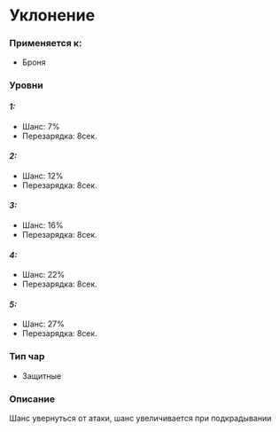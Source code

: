 # Уклонение

### Применяется к:

* Броня

### Уровни

#### _1:_&#x20;

* Шанс: 7%
* Перезарядка:  8сек.

#### _2:_

* Шанс: 12%
* Перезарядка:  8сек.&#x20;

#### _3:_&#x20;

* Шанс: 16%
* Перезарядка:  8сек.

#### _4:_

* Шанс: 22%
* Перезарядка:  8сек.&#x20;

#### _5:_

* Шанс: 27%
* Перезарядка:  8сек.&#x20;

### Тип чар

* Защитные

### Описание

Шанс увернуться от атаки, шанс увеличивается при подкрадывании&#x20;
